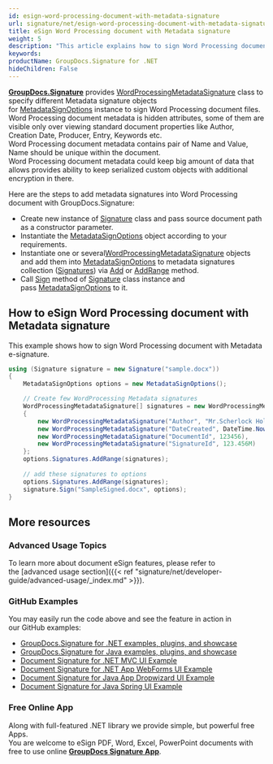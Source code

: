 ```yaml
---
id: esign-word-processing-document-with-metadata-signature
url: signature/net/esign-word-processing-document-with-metadata-signature
title: eSign Word Processing document with Metadata signature
weight: 5
description: "This article explains how to sign Word Processing document with metadata signatures by GroupDocs.Signature."
keywords: 
productName: GroupDocs.Signature for .NET
hideChildren: False
---
```

[**GroupDocs.Signature**](https://products.groupdocs.com/signature/net) provides [WordProcessingMetadataSignature](https://apireference.groupdocs.com/net/signature/groupdocs.signature.domain/wordprocessingmetadatasignature) class to specify different Metadata signature objects for [MetadataSignOptions](https://apireference.groupdocs.com/net/signature/groupdocs.signature.options/metadatasignoptions) instance to sign Word Processing document files.   
Word Processing document metadata is hidden attributes, some of them are visible only over viewing standard document properties like Author, Creation Date, Producer, Entry, Keywords etc.  
Word Processing document metadata contains pair of Name and Value, Name should be unique within the document.  
Word Processing document metadata could keep big amount of data that allows provides ability to keep serialized custom objects with additional encryption in there.

Here are the steps to add metadata signatures into Word Processing document with GroupDocs.Signature:

*   Create new instance of [Signature](https://apireference.groupdocs.com/net/signature/groupdocs.signature/signature) class and pass source document path as a constructor parameter.    
*   Instantiate the [MetadataSignOptions](https://apireference.groupdocs.com/net/signature/groupdocs.signature.options/metadatasignoptions) object according to your requirements.    
*   Instantiate one or several[WordProcessingMetadataSignature](https://apireference.groupdocs.com/net/signature/groupdocs.signature.domain/wordprocessingmetadatasignature) objects and add them into [MetadataSignOptions](https://apireference.groupdocs.com/net/signature/groupdocs.signature.options/metadatasignoptions) to metadata signatures collection ([Signatures](https://apireference.groupdocs.com/net/signature/groupdocs.signature.options/metadatasignoptions/properties/signatures)) via [Add](https://apireference.groupdocs.com/net/signature/groupdocs.signature.domain/metadatasignaturecollection/methods/add) or [AddRange](https://apireference.groupdocs.com/net/signature/groupdocs.signature.domain/metadatasignaturecollection/methods/addrange) method.    
*   Call [Sign](https://apireference.groupdocs.com/net/signature/groupdocs.signature/signature/methods/sign) method of [Signature](https://apireference.groupdocs.com/net/signature/groupdocs.signature/signature) class instance and pass [MetadataSignOptions](https://apireference.groupdocs.com/net/signature/groupdocs.signature.options/metadatasignoptions) to it.
    

## How to eSign Word Processing document with Metadata signature

This example shows how to sign Word Processing document with Metadata e-signature.

```csharp
using (Signature signature = new Signature("sample.docx"))
{
    MetadataSignOptions options = new MetadataSignOptions();

    // Create few WordProcessing Metadata signatures
    WordProcessingMetadataSignature[] signatures = new WordProcessingMetadataSignature[]
    {
        new WordProcessingMetadataSignature("Author", "Mr.Scherlock Holmes"),
        new WordProcessingMetadataSignature("DateCreated", DateTime.Now),
        new WordProcessingMetadataSignature("DocumentId", 123456),
        new WordProcessingMetadataSignature("SignatureId", 123.456M)
    };
    options.Signatures.AddRange(signatures);
  
    // add these signatures to options
    options.Signatures.AddRange(signatures);
    signature.Sign("SampleSigned.docx", options);
}
```

## More resources
### Advanced Usage Topics
To learn more about document eSign features, please refer to the [advanced usage section]({{< ref "signature/net/developer-guide/advanced-usage/_index.md" >}}).

### GitHub Examples 
You may easily run the code above and see the feature in action in our GitHub examples:
*   [GroupDocs.Signature for .NET examples, plugins, and showcase](https://github.com/groupdocs-signature/GroupDocs.Signature-for-.NET)    
*   [GroupDocs.Signature for Java examples, plugins, and showcase](https://github.com/groupdocs-signature/GroupDocs.Signature-for-Java)    
*   [Document Signature for .NET MVC UI Example](https://github.com/groupdocs-signature/GroupDocs.Signature-for-.NET-MVC)     
*   [Document Signature for .NET App WebForms UI Example](https://github.com/groupdocs-signature/GroupDocs.Signature-for-.NET-WebForms)    
*   [Document Signature for Java App Dropwizard UI Example](https://github.com/groupdocs-signature/GroupDocs.Signature-for-Java-Dropwizard)    
*   [Document Signature for Java Spring UI Example](https://github.com/groupdocs-signature/GroupDocs.Signature-for-Java-Spring)    

### Free Online App 
Along with full-featured .NET library we provide simple, but powerful free Apps.  
You are welcome to eSign PDF, Word, Excel, PowerPoint documents with free to use online **[GroupDocs Signature App](https://products.groupdocs.app/signature)**.